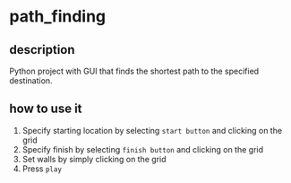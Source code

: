 # path_finding
## description
Python project with GUI that finds the shortest path to the specified destination. 
## how to use it
1. Specify starting location by selecting `start button` and clicking on the grid 
2. Specify finish by selecting `finish button` and clicking on the grid
3. Set walls by simply clicking on the grid
4. Press `play`

